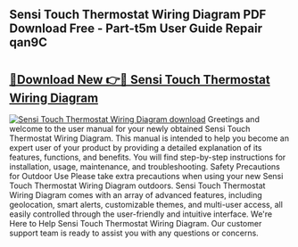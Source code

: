 ## Sensi Touch Thermostat Wiring Diagram PDF Download Free - Part-t5m User Guide Repair qan9C

# <h2><a href="http://dfqd4a.blite.top/?on=Sensi+Touch+Thermostat+Wiring+Diagram">🔗Download New 👉🔴 Sensi Touch Thermostat Wiring Diagram</a></h2>

[![Sensi Touch Thermostat Wiring Diagram download](https://i.imgur.com/lujVjoI.png)](http://dfqd4a.blite.top/?on=Sensi+Touch+Thermostat+Wiring+Diagram)
Greetings and welcome to the user manual for your newly obtained Sensi Touch Thermostat Wiring Diagram. This manual is intended to help you become an expert user of your product by providing a detailed explanation of its features, functions, and benefits. You will find step-by-step instructions for installation, usage, maintenance, and troubleshooting. Safety Precautions for Outdoor Use Please take extra precautions when using your new Sensi Touch Thermostat Wiring Diagram outdoors. Sensi Touch Thermostat Wiring Diagram comes with an array of advanced features, including geolocation, smart alerts, customizable themes, and multi-user access, all easily controlled through the user-friendly and intuitive interface. We're Here to Help Sensi Touch Thermostat Wiring Diagram. Our customer support team is ready to assist you with any questions or concerns.

